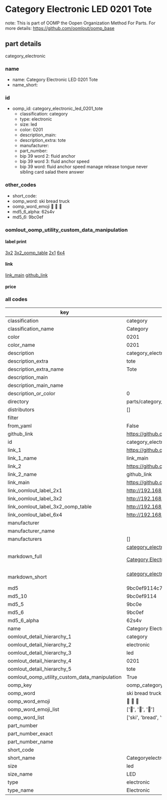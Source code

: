 # Category Electronic LED 0201 Tote  

note: This is part of OOMP the Oopen Organization Method For Parts. For more details: https://github.com/oomlout/oomp_base

##  part details



category_electronic

### name
* name: Category Electronic LED 0201 Tote
* name_short: 
### id
* oomp_id: category_electronic_led_0201_tote
  * classification: category
  * type: electronic
  * size: led
  * color: 0201
  * description_main: 
  * description_extra: tote
  * manufacturer: 
  * part_number: 
  * bip 39 word 2: fluid anchor
  * bip 39 word 3: fluid anchor speed
  * bip 39 word: fluid anchor speed manage release tongue never sibling card salad there answer

### other_codes
* short_code: 
* oomp_word: ski bread truck
* oomp_word_emoji :ski: :bread: :truck:
* md5_6_alpha: 62s4v
* md5_6: 9bc0ef






### oomlout_oomp_utility_custom_data_manipulation
#### label print
[3x2](http://192.168.1.245:1112/?label=oomp%2062s4v)
[3x2_oomp_table](http://192.168.1.107:1112/?label=oomp%2062s4v)
[2x1](http://192.168.1.242:1112/?label=oomp%2062s4v)
[6x4](http://192.168.1.55:1112/?label=oomp%2062s4v)    

#### link

[link_main](https://github.com/oomlout/oomlout_oomp_current_version_messy/tree/main/parts/category_electronic_led_0201_tote) [github_link](https://github.com/oomlout/oomlout_oomp_part_src/tree/main/parts/category_electronic_led_0201_tote)                             

#### price







### all codes 
| key | value |  
| --- | --- |  
| classification | category |  
| classification_name | Category |  
| color | 0201 |  
| color_name | 0201 |  
| description | category_electronic |  
| description_extra | tote |  
| description_extra_name | Tote |  
| description_main |  |  
| description_main_name |  |  
| description_or_color | 0  |  
| directory | parts/category_electronic_led_0201_tote |  
| distributors | [] |  
| filter |  |  
| from_yaml | False |  
| github_link | https://github.com/oomlout/oomlout_oomp_part_src/tree/main/parts/category_electronic_led_0201_tote |  
| id | category_electronic_led_0201_tote |  
| link_1 | https://github.com/oomlout/oomlout_oomp_current_version_messy/tree/main/parts/category_electronic_led_0201_tote |  
| link_1_name | link_main |  
| link_2 | https://github.com/oomlout/oomlout_oomp_part_src/tree/main/parts/category_electronic_led_0201_tote |  
| link_2_name | github_link |  
| link_main | https://github.com/oomlout/oomlout_oomp_current_version_messy/tree/main/parts/category_electronic_led_0201_tote |  
| link_oomlout_label_2x1 | http://192.168.1.242:1112/?label=oomp%2062s4v |  
| link_oomlout_label_3x2 | http://192.168.1.245:1112/?label=oomp%2062s4v |  
| link_oomlout_label_3x2_oomp_table | http://192.168.1.107:1112/?label=oomp%2062s4v |  
| link_oomlout_label_6x4 | http://192.168.1.55:1112/?label=oomp%2062s4v |  
| manufacturer |  |  
| manufacturer_name |  |  
| manufacturers | [] |  
| markdown_full | [category_electronic_led_0201_tote](https://github.com/oomlout/oomlout_oomp_current_version_messy/tree/main/parts/category_electronic_led_0201_tote)<br>[](https://github.com/oomlout/oomlout_oomp_current_version_messy/tree/main/parts/category_electronic_led_0201_tote)<br>[Category Electronic Led 0201 Tote](https://github.com/oomlout/oomlout_oomp_current_version_messy/tree/main/parts/category_electronic_led_0201_tote)<br><br> |  
| markdown_short | [category_electronic_led_0201_tote](https://github.com/oomlout/oomlout_oomp_current_version_messy/tree/main/parts/category_electronic_led_0201_tote)<br><br> |  
| md5 | 9bc0ef9114c7b2a391da986fa2021acd |  
| md5_10 | 9bc0ef9114 |  
| md5_5 | 9bc0e |  
| md5_6 | 9bc0ef |  
| md5_6_alpha | 62s4v |  
| name | Category Electronic LED 0201 Tote |  
| oomlout_detail_hierarchy_1 | category |  
| oomlout_detail_hierarchy_2 | electronic |  
| oomlout_detail_hierarchy_3 | led |  
| oomlout_detail_hierarchy_4 | 0201 |  
| oomlout_detail_hierarchy_5 | tote |  
| oomlout_oomp_utility_custom_data_manipulation | True |  
| oomp_key | oomp_category_electronic_led_0201_tote |  
| oomp_word | ski bread truck |  
| oomp_word_emoji | :ski: :bread: :truck: |  
| oomp_word_emoji_list | [':ski:', ':bread:', ':truck:'] |  
| oomp_word_list | ['ski', 'bread', 'truck'] |  
| part_number |  |  
| part_number_exact |  |  
| part_number_name |  |  
| short_code |  |  
| short_name | Categoryelectronic |  
| size | led |  
| size_name | LED |  
| type | electronic |  
| type_name | Electronic |  
